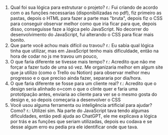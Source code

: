 1. Qual foi sua lógica para estruturar o projeto?
r.: Fui criando de acordo com o as funções necessarias (disponibilizadas no pdf), fiz primeiro as pastas, depois o HTML para fazer a parte mas "bruta", depois fiz o CSS para conseguir
observar melhor como que iria ficar para que, depois disso, conseguisse faze a lógica pelo JavaScript. No decorrer do desenvolvimento do JavaScript, fui alterando o CSS para ficar mais bonito.
2. Que parte você achou mais difícil ou travou?
r.: Eu sabia qual lógica tinha que utilizar, mas em JavaScript tenho mais dificuldade, então na hora de codar no js me travou um pouco,
3. O que faria diferente se tivesse mais tempo?
r.: Acredito que não me forçar a fazer tudo de uma só vez. Me organizaria melhor em algum site que ja utilizo (como o Trello ou Notion) para observar melhor meu progresso e o que preciso ainda fazer, separaria por dia/hora.
4. O que faria diferente se fosse para um cliente real?
r.: Acredito que o design seria alinhado o=com o que o clinte quer e faria uma prototipação antes, enviaria ao cliente para ver se o mesmo gosta do design e, so depois começaria a desenvolver o CSS
5. Você usou alguma ferramenta ou inteligência artificial para ajudar? Como?
r.: Utilizei sim. Na parte do JavaScript tava tendo algumas dificuldades, então pedi ajuda ao ChatGPT, ele me explicava a lógica por trás e as funções que seriam utilizadas, depois eu codava
e se desse algum erro eu pedia pra ele identificar onde que tava.
